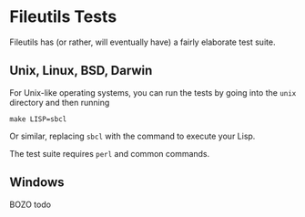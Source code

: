 Fileutils Tests
===============

Fileutils has (or rather, will eventually have) a fairly elaborate
test suite.


## Unix, Linux, BSD, Darwin

For Unix-like operating systems, you can run the tests by going into
the `unix` directory and then running

```
make LISP=sbcl
```

Or similar, replacing `sbcl` with the command to execute your Lisp.

The test suite requires `perl` and common commands.


## Windows

BOZO todo
